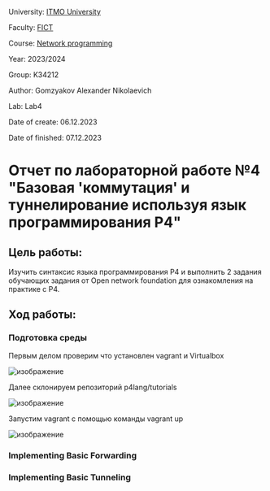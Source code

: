 University: [ITMO University](https://itmo.ru/ru/)

Faculty: [FICT](https://fict.itmo.ru)

Course: [Network programming](https://github.com/itmo-ict-faculty/network-programming)

Year: 2023/2024

Group: K34212

Author: Gomzyakov Alexander Nikolaevich

Lab: Lab4

Date of create: 06.12.2023

Date of finished: 07.12.2023

# Отчет по лабораторной работе №4 "Базовая 'коммутация' и туннелирование используя язык программирования P4" #

## Цель работы: ##
Изучить синтаксис языка программирования P4 и выполнить 2 задания обучающих задания от Open network foundation для ознакомления на практике с P4.

## Ход работы: ##

### Подготовка среды ###

Первым делом проверим что установлен vagrant и Virtualbox

![изображение](https://github.com/fiji6479/2023_2024-network_programming-k34212-gomzyakov_a_n/assets/71012423/1a6554c0-db19-4e4d-8d65-330066e0bb4f)

Далее склонируем репозиторий p4lang/tutorials

![изображение](https://github.com/fiji6479/2023_2024-network_programming-k34212-gomzyakov_a_n/assets/71012423/a3c21538-b21b-4850-af63-361353fa1ac0)

Запустим vagrant с помощью команды vagrant up

![изображение](https://github.com/fiji6479/2023_2024-network_programming-k34212-gomzyakov_a_n/assets/71012423/a4c48178-93b6-426d-9159-a12428a7ab58)

### Implementing Basic Forwarding ###


### Implementing Basic Tunneling ###
